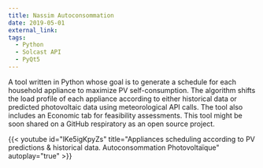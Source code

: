 ```yaml
---
title: Nassim Autoconsommation
date: 2019-05-01
external_link:
tags:
  - Python
  - Solcast API
  - PyQt5
---
```


A tool written in Python whose goal is to generate a schedule for each household appliance to maximize PV self-consumption. The algorithm shifts the load profile of each appliance according to either historical data or predicted photovoltaic data using meteorological API calls. The tool also includes an Economic tab for feasibility assessments. This tool might be soon shared on a GitHub respiratory as an open source project. 

{{< youtube id="lKe5igKpyZs" title="Appliances scheduling according to PV predictions & historical data. Autoconsommation Photovoltaïque" autoplay="true" >}}

<!--more-->
